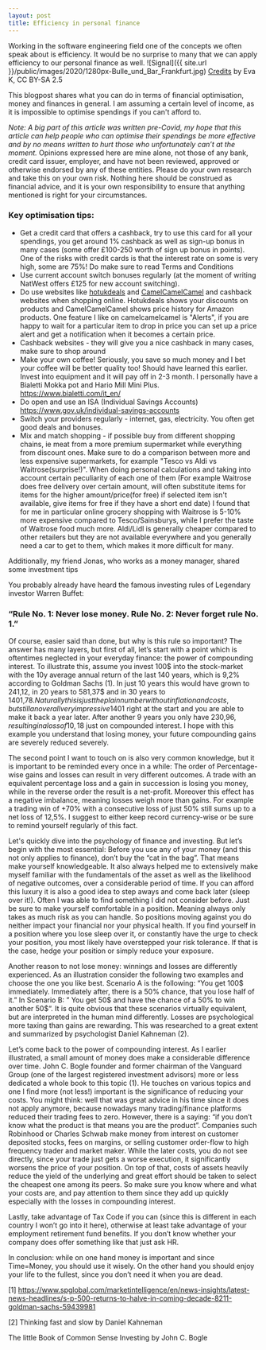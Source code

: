 ```yaml
---
layout: post
title: Efficiency in personal finance
---
```


Working in the software engineering field one of the concepts we often speak about is efficiency. It would be no surprise to many that we can apply efficiency to our personal finance as well.
![Signal]({{ site.url }}/public/images/2020/1280px-Bulle_und_Bar_Frankfurt.jpg)
<a href="https://en.wikipedia.org/wiki/Market_trend#/media/File:Bulle_und_B%C3%A4r_Frankfurt.jpg">Credits</a> by Eva K, CC BY-SA 2.5

This blogpost shares what you can do in terms of financial optimisation, money and finances in general. I am assuming a certain level of income, as it is impossible to optimise spendings if you can't afford to.

*Note: A big part of this article was written pre-Covid, my hope that this article can help people who can optimise their spendings be more effective and by no means written to hurt those who unfortunately can’t at the moment.*
Opinions expressed here are mine alone, not those of any bank, credit card issuer, employer, and have not been reviewed, approved or otherwise endorsed by any of these entities. Please do your own research and take this on your own risk. Nothing here should be construed as financial advice, and it is your own responsibility to ensure that anything mentioned is right for your circumstances.

### Key optimisation tips:
- Get a credit card that offers a cashback, try to use this card for all your spendings, you get around 1% cashback as well as sign-up bonus in many cases (some offer £100-250 worth of sign up bonus in points). One of the risks with credit cards is that the interest rate on some is very high, some are 75%! Do make sure to read Terms and Conditions
- Use current account switch bonuses regularly (at the moment of writing NatWest offers £125 for new account switching).
- Do use websites like <a href="https://www.hotukdeals.com/">hotukdeals</a>  and <a href="https://uk.camelcamelcamel.com/">CamelCamelCamel</a>  and cashback websites when shopping online. Hotukdeals shows your discounts on products and CamelCamelCamel shows price history for Amazon products. One feature I like on camelcamelcamel is "Alerts", if you are happy to wait for a particular item to drop in price you can set up a price alert and get a notification when it becomes a certain price.
- Cashback websites - they will give you a nice cashback in many cases, make sure to shop around
- Make your own coffee! Seriously, you save so much money and I bet your coffee will be better quality too! Should have learned this earlier. Invest into equipment and it will pay off in 2-3 month. I personally have a Bialetti Mokka pot and Hario Mill Mini Plus. <a href="https://www.bialetti.com/it_en/">https://www.bialetti.com/it_en/</a>
- Do open and use an ISA (Individual Savings Accounts) <a href="https://www.gov.uk/individual-savings-accounts">https://www.gov.uk/individual-savings-accounts</a>
- Switch your providers regularly - internet, gas, electricity. You often get good deals and bonuses.
- Mix and match shopping - if possible buy from different shopping chains, ie meat from a more premium supermarket while everything from discount ones. Make sure to do a comparison between more and less expensive supermarkets, for example "Tesco vs Aldi vs Waitrose(surprise!)". When doing personal calculations and taking into account certain peculiarity of each one of them (For example Waitrose does free delivery over certain amount, will often substitute items for items for the higher amount/price(for free) if selected item isn't available, give items for free if they have a short end date) I found that for me in particular online grocery shopping with Waitrose is 5-10% more expensive compared to Tesco/Sainsburys, while I prefer the taste of Waitrose food much more. Aldi/Lidl is generally cheaper compared to other retailers but they are not available everywhere and you generally need a car to get to them, which makes it more difficult for many.



Additionally, my friend Jonas, who works as a money manager, shared some investment tips

You probably already have heard the famous investing rules of Legendary investor Warren Buffet:

### “Rule No. 1: Never lose money. Rule No. 2: Never forget rule No. 1.”

Of course, easier said than done, but why is this rule so important? The answer has many layers, but first of all, let’s start with a point which is oftentimes neglected in your everyday finance: the power of compounding interest. To illustrate this, assume you invest 100$ into the stock-market with the 10y average annual return of the last 140 years, which is 9,2% according to Goldman Sachs (1). In just 10 years this would have grown to 241,12, in 20 years to 581,37$ and in 30 years to 1401,78$. Naturally this is just the plain number without inflation and costs, but still an overall very impressive 1401% gain over the three decades. Now let’s assume you lose 50$ right at the start and you are able to make it back a year later. After another 9 years you only have 230,96$, resulting in a loss of 10,18$ just on compounded interest. I hope with this example you understand that losing money, your future compounding gains are severely reduced severely.

The second point I want to touch on is also very common knowledge, but it is important to be reminded every once in a while: The order of Percentage-wise gains and losses can result in very different outcomes. A trade with an equivalent percentage loss and a gain in succession is losing you money, while in the reverse order the result is a net-profit. Moreover this effect has a negative  imbalance, meaning losses weigh more than gains. For example a trading win of +70% with a consecutive loss of just 50% still sums up to a net loss of 12,5%. I suggest to either keep record  currency-wise or be sure to remind yourself regularly of this fact.

Let's quickly dive into the psychology of finance and investing. But let’s begin with the most essential: Before you use any of your money (and this not only applies to finance), don’t buy the “cat in the bag”. That means make yourself knowledgeable. It also always helped me to extensively make myself familiar with the fundamentals of the asset as well as the likelihood of negative outcomes, over a considerable period of time. If you can afford this luxury it is also a good idea to step aways and come back later (sleep over it!). Often I was able to find something I did not consider before. Just be sure to make yourself comfortable in a position. Meaning always only takes as much risk as you can handle. So positions moving against you do neither impact your financial nor your physical health. If you find yourself in a position where you lose sleep over it, or constantly have the urge to check your position, you most likely have overstepped your risk tolerance. If that is the case, hedge your position or simply reduce your exposure.

Another reason to not lose money: winnings and losses are differently experienced. As an illustration consider the following two examples and choose the one you like best. Scenario A is the following: “You get 100$ immediately. Immediately after, there is a 50% chance, that you lose half of it.” In Scenario B: ” You get 50$ and have the chance of a 50% to win another 50$“. It is quite obvious that these scenarios virtually equivalent, but are interpreted in the human mind differently. Losses are psychological more taxing than gains are rewarding. This was researched to a great extent and summarized by psychologist Daniel Kahneman (2).

Let’s come back to the power of compounding interest. As I earlier illustrated, a small amount of money does make a considerable difference over time. John C. Bogle founder and former chairman of the Vanguard Group (one of the largest registered investment advisors) more or less dedicated a whole book to this topic (1). He touches on various topics and one I find more (not less!) important is the significance of reducing your costs. You might think: well that was great advice in his time since it does not apply anymore, because nowadays many trading/finance platforms reduced their trading fees to zero. However, there is a saying: “if you don’t know what the product is that means you are the product”. Companies such Robinhood or Charles Schwab make money from interest on customer deposited stocks, fees on margins, or selling customer order-flow to high frequency trader and market maker. While the later costs, you do not see directly, since your trade just gets a worse execution, it significantly worsens the price of your position. On top of that, costs of assets heavily reduce the yield of the underlying and great effort should be taken to select the cheapest one among its peers. So make sure you know where and what your costs are, and pay attention to them since they add up quickly especially with the losses in compounding interest.

Lastly, take advantage of Tax Code if you can (since this is different in each country I won’t go into it here), otherwise at least take advantage of your employment retirement fund benefits. If you don’t know whether your company does offer something like that just ask HR.

In conclusion: while on one hand money is important and since Time=Money, you should use it wisely. On the other hand you should enjoy your life to the fullest, since you don’t need it when you are dead.



[1] https://www.spglobal.com/marketintelligence/en/news-insights/latest-news-headlines/s-p-500-returns-to-halve-in-coming-decade-8211-goldman-sachs-59439981

[2] Thinking fast and slow by Daniel Kahneman

The little Book of Common Sense Investing by John C. Bogle
